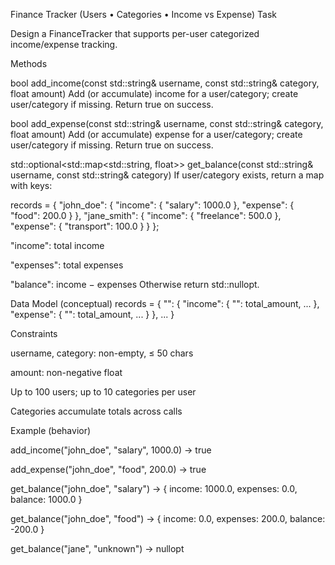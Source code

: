 Finance Tracker (Users • Categories • Income vs Expense)
Task

Design a FinanceTracker that supports per-user categorized income/expense tracking.

Methods

bool add_income(const std::string& username, const std::string& category, float amount)
Add (or accumulate) income for a user/category; create user/category if missing. Return true on success.

bool add_expense(const std::string& username, const std::string& category, float amount)
Add (or accumulate) expense for a user/category; create user/category if missing. Return true on success.

std::optional<std::map<std::string, float>> get_balance(const std::string& username, const std::string& category)
If user/category exists, return a map with keys:

records = {
    "john_doe": {
        "income": {
            "salary": 1000.0
        },
        "expense": {
            "food": 200.0
        }
    },
    "jane_smith": {
        "income": {
            "freelance": 500.0
        },
        "expense": {
            "transport": 100.0
        }
    }
};

"income": total income

"expenses": total expenses

"balance": income − expenses
Otherwise return std::nullopt.

Data Model (conceptual)
records = {
  "<username>": {
    "income":  { "<category>": total_amount, ... },
    "expense": { "<category>": total_amount, ... }
  },
  ...
}

Constraints

username, category: non-empty, ≤ 50 chars

amount: non-negative float

Up to 100 users; up to 10 categories per user

Categories accumulate totals across calls

Example (behavior)

add_income("john_doe", "salary", 1000.0) → true

add_expense("john_doe", "food", 200.0) → true

get_balance("john_doe", "salary") → { income: 1000.0, expenses: 0.0, balance: 1000.0 }

get_balance("john_doe", "food") → { income: 0.0, expenses: 200.0, balance: -200.0 }

get_balance("jane", "unknown") → nullopt